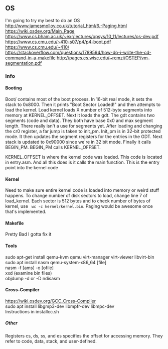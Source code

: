 ## OS
I'm going to try my best to do an OS <br/>
http://www.jamesmolloy.co.uk/tutorial_html/6.-Paging.html <br/>
https://wiki.osdev.org/Main_Page <br/>
https://www.cs.bham.ac.uk/~exr/lectures/opsys/10_11/lectures/os-dev.pdf <br/>
https://www.cs.cmu.edu/~410-s07/p4/p4-boot.pdf <br/>
https://www.cs.cmu.edu/~410/ <br/>
https://stackoverflow.com/questions/1789594/how-do-i-write-the-cd-command-in-a-makefile
http://pages.cs.wisc.edu/~remzi/OSTEP/vm-segmentation.pdf

### Info
#### Booting
Boot/ contains most of the boot process. In 16-bit real 
mode, it sets the stack to 0x8000. Then it prints "Boot 
Sector Loaded!" and then attempts to load the kernel. Load
kernel loads X number of 512-byte segments into memory at 
KERNEL_OFFSET. Next it loads the gdt. The gdt contains two
segments (code and data). They both have base 0x0 and max 
segment length. There really isn't a use for segments yet.
After loading and changing the cr0 register, a far jump is 
taken to init_pm. Init_pm is in 32-bit protected mode. It 
then updates the segment registers for the entries in the
GDT. Next stack is updated to 0x90000 since we're in 
32 bit mode. Finally it calls BEGIN_PM. BEGIN_PM calls
KERNEL_OFFSET. <br/>

KERNEL_OFFSET is where the kernel code was loaded. This 
code is located in entry.asm. And all this does is it 
calls the main function. This is the entry point into
the kernel code

#### Kernel
Need to make sure entire kernel code is loaded into memory or weird stuff happens. To change
number of disk sectors to load, change line 7 of load_kernel. Each sector is 512 bytes and to 
check number of bytes of kernel, use <code> wc -c kernel/kernel.bin</code>.
Paging would be awesome once that's implemented.

#### Makefile
Pretty Bad I gotta fix it

#### Tools
sudo apt-get install qemu-kvm qemu virt-manager virt-viewer libvirt-bin <br/>
sudo apt install nasm
qemu-system-x86\_64 [file] <br/>
nasm -f [ams] -o [ofile] <br/>
xxd (examine bin files) <br/>
objdump -d or -D
ndisasm

#### Cross-Compiler
https://wiki.osdev.org/GCC_Cross-Compiler <br/>
sudo apt install libgmp3-dev libmpfr-dev libmpc-dev <br/>
Instructions in installcc.sh <br/>

##### Other
Registers cs, ds, ss, and es specifies the offset for accessing memory. They refer to 
code, data, stack, and user-defined. 

